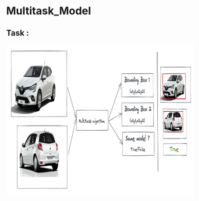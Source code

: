 # Multitask_Model
## Task : 

<img src="https://github.com/aymanemoataz/CarModel_Similarity/blob/main/output/t%C3%A9l%C3%A9chargement.png" width="620px" height="410px">
